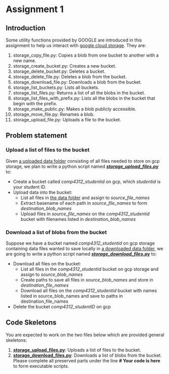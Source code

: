 # Assignment 1

## Introduction
Some utility functions provided by GOOGLE are introduced in this assignment to help us interact with 
[google cloud storage](https://cloud.google.com/storage). They are:
1. storage_copy_file.py: Copies a blob from one bucket to another with a new name.
2. storage_create_bucket.py: Creates a new bucket.
3. storage_delete_bucket.py: Deletes a bucket.
4. storage_delete_file.py: Deletes a blob from the bucket.
5. storage_download_file.py: Downloads a blob from the bucket.
6. storage_list_buckets.py: Lists all buckets.
7. storage_list_files.py: Returns a list of all the blobs in the bucket.
8. storage_list_files_with_prefix.py: Lists all the blobs in the bucket that begin with the prefix.
9. storage_make_public.py: Makes a blob publicly accessible.
10. storage_move_file.py: Renames a blob.
11. storage_upload_file.py: Uploads a file to the bucket.

## Problem statement
### Upload a list of files to the bucket
Given [a uploaded data folder](./images/upload/) consisting of all files needed to store on gcp storage, we plan to write a python 
script named [**_storage_upload_files.py_**](storage_upload_files.py) to:
- Create a bucket called *comp4312_studentid* on gcp, which *studentid* is your student ID.
- Upload data into the bucket:
    - List all files in [the data folder](./images/upload/) and assign to *source_file_names*
    - Extract basename of each path in *source_file_names* to form *destination_blob_names*
    - Upload files in *source_file_names* on the *comp4312_studentid* bucket with filenames listed in *destination_blob_names*

### Download a list of blobs from the bucket
Suppose we have a bucket named *comp4312_studentid* on gcp storage containing data files wanted to save locally in 
[a downloaded data folder](./images/download/), we are going to write a python 
script named [**_storage_download_files.py_**](storage_download_files.py) to:
- Download all files on the bucket:
    - List all files in the *comp4312_studentid* bucket on gcp storage and assign to *source_blob_names*
    - Create paths to save all files in *source_blob_names* and store in *destination_file_names*
    - Download all files on the *comp4312_studentid* bucket with names listed in source_blob_names and save to paths in destination_file_names
- Delete the bucket *comp4312_studentID* on gcp
    
## Code Skeletons
You are expected to work on the two files below which are provided general skeletons:
1. [**storage_upload_files.py**](storage_upload_files.py): Uploads a list of files to the bucket.
2. [**storage_download_files.py**](storage_download_files.py): Downloads a list of blobs from the bucket.
Please complete all preserved parts under the line **# Your code is here** to form executable scripts.
